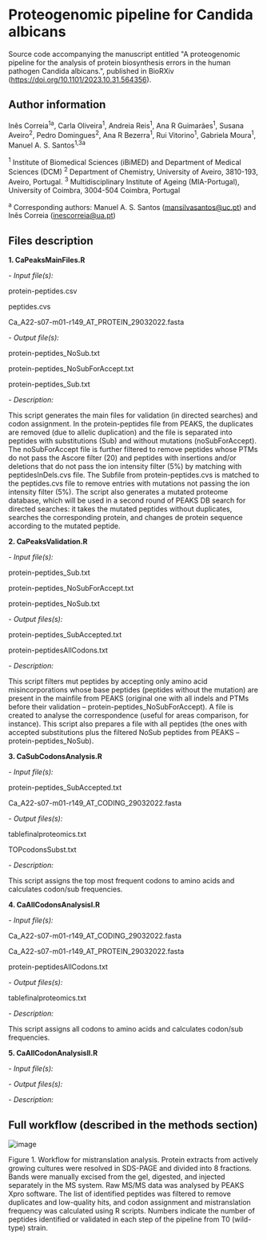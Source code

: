 # Proteogenomic pipeline for Candida albicans
Source code accompanying the manuscript entitled "A proteogenomic pipeline for the analysis of protein biosynthesis errors in the human pathogen Candida albicans.", published in BioRXiv (https://doi.org/10.1101/2023.10.31.564356).

## Author information
Inês Correia<sup>1a</sup>, Carla Oliveira<sup>1</sup>, Andreia Reis<sup>1</sup>, Ana R Guimarães<sup>1</sup>, Susana Aveiro<sup>2</sup>, Pedro Domingues<sup>2</sup>, Ana R Bezerra<sup>1</sup>, Rui Vitorino<sup>1</sup>, Gabriela Moura<sup>1</sup>, Manuel A. S. Santos<sup>1,3a</sup>

<sup>1</sup> Institute of Biomedical Sciences (iBiMED) and Department of Medical Sciences (DCM)
<sup>2</sup> Department of Chemistry, University of Aveiro, 3810-193, Aveiro, Portugal.
<sup>3</sup> Multidisciplinary Institute of Ageing (MIA-Portugal), University of Coimbra, 3004-504 Coimbra, Portugal

<sup>a</sup> Corresponding authors: Manuel A. S. Santos (mansilvasantos@uc.pt) and Inês Correia (inescorreia@ua.pt)

## Files description

<b>1. CaPeaksMainFiles.R</b>
   
<i>- Input file(s):</i>

protein-peptides.csv

peptides.cvs

Ca_A22-s07-m01-r149_AT_PROTEIN_29032022.fasta 
   
   <i>- Output file(s):</i>

protein-peptides_NoSub.txt

protein-peptides_NoSubForAccept.txt

protein-peptides_Sub.txt

   <i>- Description:</i>

   This script generates the main files for validation (in directed searches) and codon assignment. In the protein-peptides file from PEAKS, the duplicates are removed (due to allelic duplication) and the file is separated into peptides with substitutions (Sub) and without mutations (noSubForAccept). The noSubForAccept file is further filtered to remove peptides whose PTMs do not pass the Ascore filter (20) and peptides with insertions and/or deletions that do not pass the ion intensity filter (5%) by matching with peptidesInDels.cvs file. The Subfile from protein-peptides.cvs is matched to the peptides.cvs file to remove entries with mutations not passing the ion intensity filter (5%). The script also generates a mutated proteome database, which will be used in a second round of PEAKS DB search for directed searches: it takes the mutated peptides without duplicates, searches the corresponding protein, and changes de protein sequence according to the mutated peptide.
   
<b>2. CaPeaksValidation.R</b>
   
<i>- Input file(s):</i>

protein-peptides_Sub.txt

protein-peptides_NoSubForAccept.txt

protein-peptides_NoSub.txt

 <i>- Output files(s):</i>

protein-peptides_SubAccepted.txt

protein-peptidesAllCodons.txt

<i>-  Description:</i>

   This script filters mut peptides by accepting only amino acid misincorporations whose base peptides (peptides without the mutation) are present in the mainfile from PEAKS (original one with all indels and PTMs before their validation – protein-peptides_NoSubForAccept). A file is created to analyse the correspondence (useful for areas comparison, for instance). This script also prepares a file with all peptides (the ones with accepted substitutions plus the filtered NoSub peptides from PEAKS – protein-peptides_NoSub).

<b>3. CaSubCodonsAnalysis.R</b>
   
 <i>- Input file(s):</i>

protein-peptides_SubAccepted.txt

Ca_A22-s07-m01-r149_AT_CODING_29032022.fasta

  <i>- Output files(s):</i>
   
tablefinalproteomics.txt

TOPcodonsSubst.txt

<i>-  Description:</i>
   
   This script assigns the top most frequent codons to amino acids and calculates codon/sub frequencies.

<b>4. CaAllCodonsAnalysisI.R</b>

<i>- Input file(s):</i>

Ca_A22-s07-m01-r149_AT_CODING_29032022.fasta

Ca_A22-s07-m01-r149_AT_PROTEIN_29032022.fasta

protein-peptidesAllCodons.txt

<i>- Output files(s):</i>

tablefinalproteomics.txt

<i>-  Description:</i>

   This script assigns all codons to amino acids and calculates codon/sub frequencies.

<b>5. CaAllCodonAnalysisII.R</b>

<i>-  Input file(s):</i>

<i>-  Output files(s):</i>

<i>- Description:</i>

   
## Full workflow (described in the methods section)

![image](https://github.com/andreia-reis/proteogenomic_pipeline_calbicans/assets/19263451/63bbd7eb-6772-4485-9cb4-71b036e00e3c)

Figure 1. Workflow for mistranslation analysis. Protein extracts from actively growing cultures were resolved in SDS-PAGE and divided into 8 fractions. Bands were manually excised from the gel, digested, and injected separately in the MS system. Raw MS/MS data was analysed by PEAKS Xpro software. The list of identified peptides was filtered to remove duplicates and low-quality hits, and codon assignment and mistranslation frequency was calculated using R scripts. Numbers indicate the number of peptides identified or validated in each step of the pipeline from T0 (wild-type) strain. 
